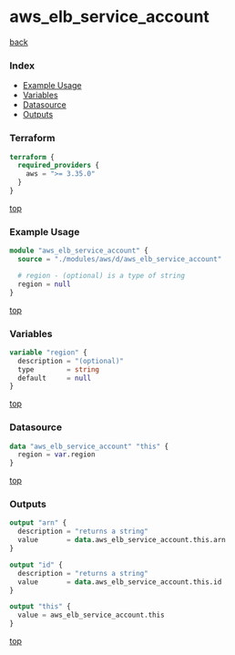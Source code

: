 # aws_elb_service_account

[back](../aws.md)

### Index

- [Example Usage](#example-usage)
- [Variables](#variables)
- [Datasource](#datasource)
- [Outputs](#outputs)

### Terraform

```terraform
terraform {
  required_providers {
    aws = ">= 3.35.0"
  }
}
```

[top](#index)

### Example Usage

```terraform
module "aws_elb_service_account" {
  source = "./modules/aws/d/aws_elb_service_account"

  # region - (optional) is a type of string
  region = null
}
```

[top](#index)

### Variables

```terraform
variable "region" {
  description = "(optional)"
  type        = string
  default     = null
}
```

[top](#index)

### Datasource

```terraform
data "aws_elb_service_account" "this" {
  region = var.region
}
```

[top](#index)

### Outputs

```terraform
output "arn" {
  description = "returns a string"
  value       = data.aws_elb_service_account.this.arn
}

output "id" {
  description = "returns a string"
  value       = data.aws_elb_service_account.this.id
}

output "this" {
  value = aws_elb_service_account.this
}
```

[top](#index)